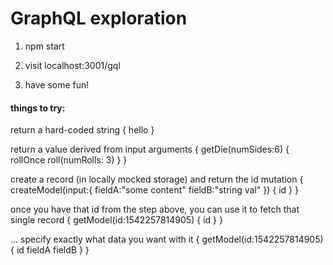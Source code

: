 # GraphQL exploration

1. 
	npm start

2. visit localhost:3001/gql

3. have some fun!

#### things to try: 

return a hard-coded string
	{
  	hello
	}

return a value derived from input arguments
	{
	  getDie(numSides:6) {
	    rollOnce
	    roll(numRolls: 3)
	  }
	}

create a record (in locally mocked storage) and return the id
	mutation {
	  createModel(input:{
	    fieldA:"some content"
	    fieldB:"string val"
	  }) {
	    id
	  }
	}

once you have that id from the step above, you can use it to fetch that single record
	{
	  getModel(id:1542257814905) {
	    id
	  }
	}

... specify exactly what data you want with it
	{
	  getModel(id:1542257814905) {
	    id
	    fieldA
	    fieldB
	  }
	}